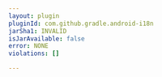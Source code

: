 ```yaml
---
layout: plugin
pluginId: com.github.gradle.android-i18n
jarSha1: INVALID
isJarAvailable: false
error: NONE
violations: []

---
```

